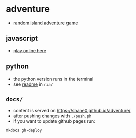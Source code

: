 # adventure

- [random island adventure game](https://shane0.github.io/adventure/)

## javascript

- [play online here](https://shane0.github.io/adventure/)

## python

- the python version runs in the terminal
- see [readme](ria/readme.md) in `ria/`

## `docs/` 

- content is served on <https://shane0.github.io/adventure/>
- after pushing changes with `./push.ph`
- if you want to update github pages run:

```sh
mkdocs gh-deploy
```
